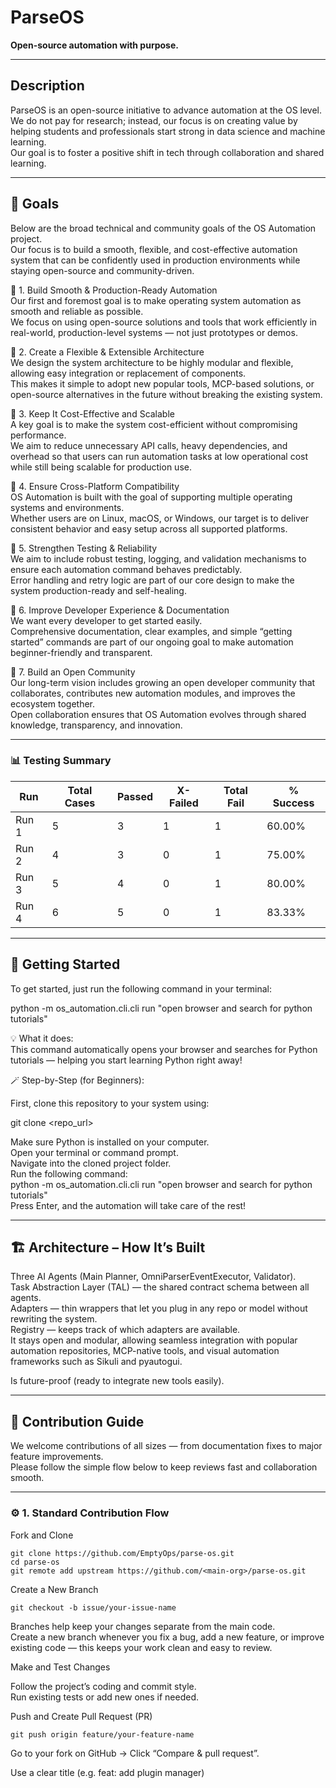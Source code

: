 # ParseOS  
**Open-source automation with purpose.**

---

## Description  
ParseOS is an open-source initiative to advance automation at the OS level.  
We do not pay for research; instead, our focus is on creating value by helping students and professionals start strong in data science and machine learning.  
Our goal is to foster a positive shift in tech through collaboration and shared learning.

---

## 🎯 Goals
Below are the broad technical and community goals of the OS Automation project.  
Our focus is to build a smooth, flexible, and cost-effective automation system that can be confidently used in production environments while staying open-source and community-driven.

🔹 1. Build Smooth & Production-Ready Automation  
Our first and foremost goal is to make operating system automation as smooth and reliable as possible.  
We focus on using open-source solutions and tools that work efficiently in real-world, production-level systems — not just prototypes or demos.

🔹 2. Create a Flexible & Extensible Architecture  
We design the system architecture to be highly modular and flexible, allowing easy integration or replacement of components.  
This makes it simple to adopt new popular tools, MCP-based solutions, or open-source alternatives in the future without breaking the existing system.

🔹 3. Keep It Cost-Effective and Scalable  
A key goal is to make the system cost-efficient without compromising performance.  
We aim to reduce unnecessary API calls, heavy dependencies, and overhead so that users can run automation tasks at low operational cost while still being scalable for production use.

🔹 4. Ensure Cross-Platform Compatibility  
OS Automation is built with the goal of supporting multiple operating systems and environments.  
Whether users are on Linux, macOS, or Windows, our target is to deliver consistent behavior and easy setup across all supported platforms.

🔹 5. Strengthen Testing & Reliability  
We aim to include robust testing, logging, and validation mechanisms to ensure each automation command behaves predictably.  
Error handling and retry logic are part of our core design to make the system production-ready and self-healing.

🔹 6. Improve Developer Experience & Documentation  
We want every developer to get started easily.  
Comprehensive documentation, clear examples, and simple “getting started” commands are part of our ongoing goal to make automation beginner-friendly and transparent.

🔹 7. Build an Open Community  
Our long-term vision includes growing an open developer community that collaborates, contributes new automation modules, and improves the ecosystem together.  
Open collaboration ensures that OS Automation evolves through shared knowledge, transparency, and innovation.

---

### 📊 Testing Summary  

| Run | Total Cases | Passed | X-Failed | Total Fail | % Success |
|-----|--------------|--------|-----------|-------------|------------|
| Run 1 | 5 | 3 | 1 | 1 | 60.00% |
| Run 2 | 4 | 3 | 0 | 1 | 75.00% |
| Run 3 | 5 | 4 | 0 | 1 | 80.00% |
| Run 4 | 6 | 5 | 0 | 1 | 83.33% |

---

## 🚀 Getting Started  

To get started, just run the following command in your terminal:

python -m os_automation.cli.cli run "open browser and search for python tutorials"

💡 What it does:  
This command automatically opens your browser and searches for Python tutorials — helping you start learning Python right away!

🪄 Step-by-Step (for Beginners):  

First, clone this repository to your system using:  

git clone <repo_url>  

Make sure Python is installed on your computer.  
Open your terminal or command prompt.  
Navigate into the cloned project folder.  
Run the following command:  
python -m os_automation.cli.cli run "open browser and search for python tutorials"  
Press Enter, and the automation will take care of the rest!

---

## 🏗️ Architecture – How It’s Built  
Three AI Agents (Main Planner, OmniParserEventExecutor, Validator).  
Task Abstraction Layer (TAL) — the shared contract schema between all agents.  
Adapters — thin wrappers that let you plug in any repo or model without rewriting the system.  
Registry — keeps track of which adapters are available.  
It stays open and modular, allowing seamless integration with popular automation repositories, MCP-native tools, and visual automation frameworks such as Sikuli and pyautogui.

Is future-proof (ready to integrate new tools easily).

---

## 🧩 Contribution Guide  
We welcome contributions of all sizes — from documentation fixes to major feature improvements.  
Please follow the simple flow below to keep reviews fast and collaboration smooth.

---

### ⚙️ 1. Standard Contribution Flow  

Fork and Clone  

	git clone https://github.com/EmptyOps/parse-os.git  
	cd parse-os  
	git remote add upstream https://github.com/<main-org>/parse-os.git   

Create a New Branch  

	git checkout -b issue/your-issue-name  

Branches help keep your changes separate from the main code.  
Create a new branch whenever you fix a bug, add a new feature, or improve existing code — this keeps your work clean and easy to review.

Make and Test Changes  

Follow the project’s coding and commit style.  
Run existing tests or add new ones if needed.

Push and Create Pull Request (PR)  

	git push origin feature/your-feature-name  

Go to your fork on GitHub → Click “Compare & pull request”.  

Use a clear title (e.g. feat: add plugin manager)  
